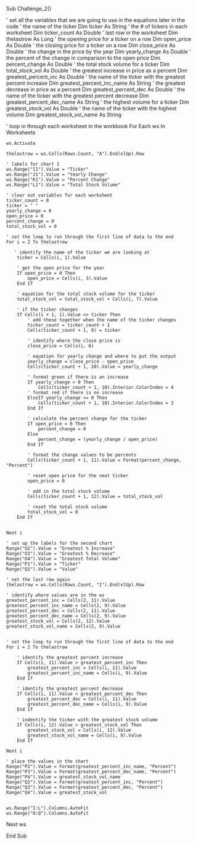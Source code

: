 Sub Challenge_2()

' set all the variables that we are going to use in the equations later in the code
' the name of the ticker
Dim ticker As String
' the # of tickers in each worksheet
Dim ticker_count As Double
' last row in the worksheet
Dim thelastrow As Long
' the opening price for a ticker on a row
Dim open_price As Double
' the closing price for a ticker on a row
Dim close_price As Double
' the change in the price by the year
Dim yearly_change As Double
' the percent of the change in comparison to the open price
Dim percent_change As Double
' the total stock volume for a ticker
Dim total_stock_vol As Double
' the greatest increase in price as a percent
Dim greatest_percent_inc As Double
' the name of the ticker with the greatest percent increase
Dim greatest_percent_inc_name As String
' the greatest decrease in price as a percent
Dim greatest_percent_dec As Double
' the name of the ticker with the greatest percent decrease
Dim greatest_percent_dec_name As String
' the highest volume for a ticker
Dim greatest_stock_vol As Double
' the name of the ticker with the highest volume
Dim greatest_stock_vol_name As String

' loop in through each worksheet in the workbook
For Each ws In Worksheets

    ws.Activate
    
    thelastrow = ws.Cells(Rows.Count, "A").End(xlUp).Row

    ' labels for chart 1
    ws.Range("I1").Value = "Ticker"
    ws.Range("J1").Value = "Yearly Change"
    ws.Range("K1").Value = "Percent Change"
    ws.Range("L1").Value = "Total Stock Volume"
    
    ' clear out variables for each worksheet
    ticker_count = 0
    ticker = " "
    yearly_change = 0
    open_price = 0
    percent_change = 0
    total_stock_vol = 0
    
    ' set the loop to run through the first line of data to the end
    For i = 2 To thelastrow

       ' identify the name of the ticker we are looking at
        ticker = Cells(i, 1).Value
        
        ' get the open price for the year
        If open_price = 0 Then
            open_price = Cells(i, 3).Value
        End If
        
        ' equation for the total stock volume for the ticker
        total_stock_vol = total_stock_vol + Cells(i, 7).Value
        
        ' if the ticker changes
        If Cells(i + 1, 1).Value <> ticker Then
            ' add these together when the name of the ticker changes
            ticker_count = ticker_count + 1
            Cells(ticker_count + 1, 9) = ticker
            
            ' identify where the close price is
            close_price = Cells(i, 6)
            
            ' equation for yearly change and where to put the output
            yearly_change = close_price - open_price
            Cells(ticker_count + 1, 10).Value = yearly_change
            
            ' format green if there is an increase
            If yearly_change > 0 Then
                Cells(ticker_count + 1, 10).Interior.ColorIndex = 4
            ' format red if there is no increase
            ElseIf yearly_change <= 0 Then
                Cells(ticker_count + 1, 10).Interior.ColorIndex = 3
            End If
            
            ' calculate the percent change for the ticker
            If open_price = 0 Then
                percent_change = 0
            Else
                percent_change = (yearly_change / open_price)
            End If
            
            ' format the change values to be percents
            Cells(ticker_count + 1, 11).Value = Format(percent_change, "Percent")
            
            ' reset open price for the next ticker
            open_price = 0
            
            ' add in the total stock volume
            Cells(ticker_count + 1, 12).Value = total_stock_vol
            
            ' reset the total stock volume
            total_stock_vol = 0
        End If
        
        
    Next i
    
    ' set up the labels for the second chart
    Range("O2").Value = "Greatest % Increase"
    Range("O3").Value = "Greatest % Decrease"
    Range("O4").Value = "Greatest Total Volume"
    Range("P1").Value = "Ticker"
    Range("Q1").Value = "Value"
    
    ' set the last row again
    thelastrow = ws.Cells(Rows.Count, "I").End(xlUp).Row
    
    ' identify where values are in the ws
    greatest_percent_inc = Cells(2, 11).Value
    greatest_percent_inc_name = Cells(2, 9).Value
    greatest_percent_dec = Cells(2, 11).Value
    greatest_percent_dec_name = Cells(2, 9).Value
    greatest_stock_vol = Cells(2, 12).Value
    greatest_stock_vol_name = Cells(2, 9).Value
    
    
    ' set the loop to run through the first line of data to the end
    For i = 2 To thelastrow
    
        ' identify the greatest percent increase
        If Cells(i, 11).Value > greatest_percent_inc Then
            greatest_percent_inc = Cells(i, 11).Value
            greatest_percent_inc_name = Cells(i, 9).Value
        End If
        
        ' identify the greatest percent decrease
        If Cells(i, 11).Value < greatest_percent_dec Then
            greatest_percent_dec = Cells(i, 11).Value
            greatest_percent_dec_name = Cells(i, 9).Value
        End If
        
        ' indentify the ticker with the greatest stock volume
        If Cells(i, 12).Value > greatest_stock_vol Then
            greatest_stock_vol = Cells(i, 12).Value
            greatest_stock_vol_name = Cells(i, 9).Value
        End If
        
    Next i
    
    ' place the values in the chart
    Range("P2").Value = Format(greatest_percent_inc_name, "Percent")
    Range("P3").Value = Format(greatest_percent_dec_name, "Percent")
    Range("P4").Value = greatest_stock_vol_name
    Range("Q2").Value = Format(greatest_percent_inc, "Percent")
    Range("Q3").Value = Format(greatest_percent_dec, "Percent")
    Range("Q4").Value = greatest_stock_vol
    

    ws.Range("I:L").Columns.AutoFit
    ws.Range("O:Q").Columns.AutoFit
    
Next ws


End Sub

